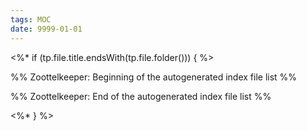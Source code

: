 ```yaml
---
tags: MOC
date: 9999-01-01
--- 
```



<%* if (tp.file.title.endsWith(tp.file.folder())) { %>

%% Zoottelkeeper: Beginning of the autogenerated index file list %%

%% Zoottelkeeper: End of the autogenerated index file list %% 

<%* } %>